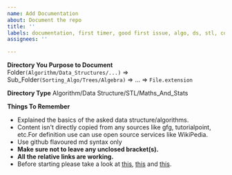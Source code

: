 ```yaml
---
name: Add Documentation
about: Document the repo
title: ''
labels: documentation, first timer, good first issue, algo, ds, stl, collections, maths
assignees: ''

---
```


**Directory You Purpose to Document**
Folder``(Algorithm/Data_Structures/...)`` => Sub_Folder``(Sorting_Algo/Trees/Algebra)`` => ... => ``File.extension``

**Directory Type**
Algorithm/Data Structure/STL/Maths_And_Stats

**Things To Remember**

* Explained the basics of the asked data structure/algorithms.
* Content isn't directly copied from any sources like gfg, tutorialpoint, etc.For definition use can use open source services like WikiPedia.
* Use github flavoured md syntax only
* **Make sure not to leave any unclosed bracket(s).**
* **All the relative links are working.**
* Before starting please take a look at [this](https://github.com/ahampriyanshu/algo_ds_101/tree/main/DOCUMENTATION.md), [this]() and [this]().
